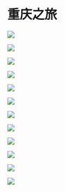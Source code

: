 # 重庆之旅

![](./static/IMG_3406.jpeg)

![](./static/IMG_3409.jpeg)

![](./static/IMG_3458.jpeg)

![](./static/IMG_3480.jpeg)

![](./static/IMG_3519.jpeg)

![](./static/IMG_3575..jpeg)

![](./static/IMG_3677.jpeg)

![](./static/IMG_3918.jpeg)

![](./static/IMG_3967.jpeg)

![](./static/IMG_3975.jpeg)

![](./static/IMG_4042.jpeg)

![](./static/IMG_4316.jpeg)
